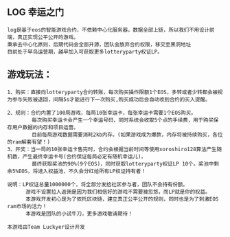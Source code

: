 ##  LOG 幸运之门
 
    log是基于eos的智能游戏合约，不依赖中心化服务器，数据全部上链，所以我们不用设计前端，真正实现公平公开的游戏。
    秉承去中心化原则，后期代码会全部开源，团队会放弃合约权限，移交至黑洞地址
    目前处于早鸟运营期，越早加入可获取更多lotteryparty权证LP。
    
## 游戏玩法：
    1、购买：直接向lotteryparty合约转账，每次购买操作限额1个EOS，多转或者少转都会被视为参与失败被退回，间隔5s才能进行下一次购买,购买成功后会自动收到合约的买入提醒。
    
    2、规则：合约内置了100局游戏，每局10张幸运卡，每张幸运卡需要1个EOS购买。
            每次购买幸运卡会产生一个幸运号码，同时系统会收取5个点的手续费，用于购买保存用户数据的内存和项目运营。
            目前每局游戏数据需要消耗2kb内存。(如果游戏成为爆款，内存将被持续购买，各位的ram解套有望！)
    3、开奖：当一局的10张幸运卡售完时，合约会根据当前时间等使用xoroshiro128算法产生随机数，产生最终幸运卡号(合约保证每局必定有随机幸运儿)，
            最终获取奖池的90%(9个EOS)，同时获取lotteryparty权证LP 10个。奖池中剩余5%EOS，将进入权益池，不久会分红给所有LP权证持有者！

    说明：LP权证总量1000000个，将全部分发给社区参与者，团队不会持有份额。
          游戏不设置拉人返佣是因为我们相信好的游戏不需要被忽悠，而LP就是你的权益。
          本游戏开发初心是为了依托区块链，建立真正公平公开的规则，同时也是为了刺激EOS ram市场的活力！
          本游戏是团队的小试牛刀，更多游戏敬请期待！
                                                                                              本游戏由Team Luckyer设计开发

